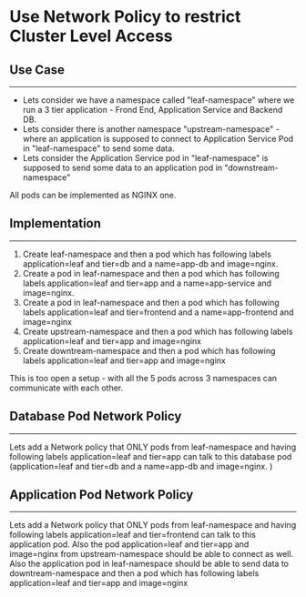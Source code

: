 # Use Network Policy to restrict Cluster Level Access

## Use Case
---

- Lets consider we have a namespace called "leaf-namespace" where we run a 3 tier application - Frond End, Application Service and Backend DB. 
- Lets consider there is another namespace "upstream-namespace" - where an application is supposed to connect to Application Service Pod in "leaf-namespace" to send some data.
- Lets consider the Application Service pod in "leaf-namespace" is supposed to send some data to an application pod in "downstream-namespace" 

All pods can be implemented as NGINX one. 

## Implementation 
---

1. Create leaf-namespace and then a pod which has following labels application=leaf and tier=db and a name=app-db and image=nginx. 
2. Create a pod in leaf-namespace  and then a pod which has following labels application=leaf and tier=app and a name=app-service and image=nginx.
3. Create a pod in leaf-namespace  and then a pod which has following labels application=leaf and tier=frontend and a name=app-frontend and image=nginx
4. Create upstream-namespace and then a pod which has following labels application=leaf and tier=app and image=nginx
5. Create downtream-namespace and then a pod which has following labels application=leaf and tier=app and image=nginx

This is too open a setup - with all the 5 pods across 3 namespaces can communicate with each other. 

## Database Pod Network Policy 
---

Lets add a Network policy that ONLY pods from leaf-namespace and having following labels application=leaf and tier=app can talk to this database pod (application=leaf and tier=db and a name=app-db and image=nginx. )

## Application Pod Network Policy 
---

Lets add a Network policy that ONLY pods from leaf-namespace and having following labels application=leaf and tier=frontend can talk to this application  pod. Also the pod  application=leaf and tier=app and image=nginx from upstream-namespace should be able to connect as well. Also the application pod in leaf-namespace should be able to send data to  downtream-namespace and then a pod which has following labels application=leaf and tier=app and image=nginx
